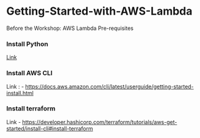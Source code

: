 # Getting-Started-with-AWS-Lambda

Before the Workshop: AWS Lambda Pre-requisites 

### Install Python 

[Link](https://www.python.org/downloads/)


### Install AWS CLI 

Link : - https://docs.aws.amazon.com/cli/latest/userguide/getting-started-install.html


### Install terraform 

Link - https://developer.hashicorp.com/terraform/tutorials/aws-get-started/install-cli#install-terraform 
